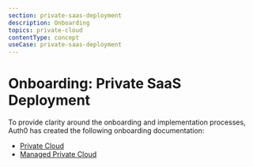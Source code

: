 ```yaml
---
section: private-saas-deployment
description: Onboarding
topics: private-cloud
contentType: concept
useCase: private-saas-deployment
---
```

# Onboarding: Private SaaS Deployment

To provide clarity around the onboarding and implementation processes, Auth0 has created the following onboarding documentation:

* [Private Cloud](/private-saas-deployment/onboarding/private-cloud)
* [Managed Private Cloud](/private-saas-deployment/onboarding/managed-private-cloud)